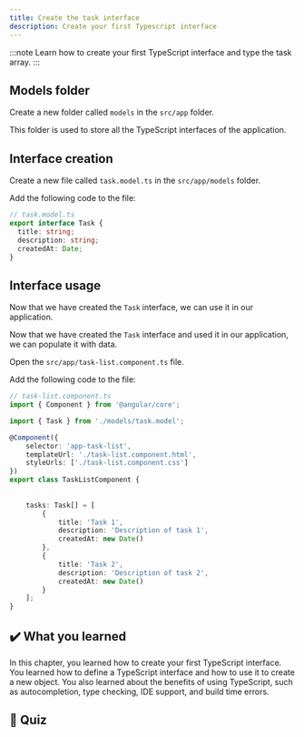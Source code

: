 ```yaml
---
title: Create the task interface
description: Create your first Typescript interface
---
```


:::note
Learn how to create your first TypeScript interface and type the task array.
:::

## Models folder

Create a new folder called `models` in the `src/app` folder.

This folder is used to store all the TypeScript interfaces of the application.

## Interface creation

Create a new file called `task.model.ts` in the `src/app/models` folder.

Add the following code to the file:

```typescript
// task.model.ts
export interface Task {
  title: string;
  description: string;
  createdAt: Date;
}
```

## Interface usage

Now that we have created the `Task` interface, we can use it in our application.

Now that we have created the `Task` interface and used it in our application, we can populate it with data.

Open the `src/app/task-list.component.ts` file.

Add the following code to the file:

```typescript ins={"Import the task interface": 3-4} ins={"Add the tasks variable": 13-23}
// task-list.component.ts
import { Component } from '@angular/core';

import { Task } from './models/task.model';

@Component({
    selector: 'app-task-list',
    templateUrl: './task-list.component.html',
    styleUrls: ['./task-list.component.css']
})
export class TaskListComponent {
    
    
    tasks: Task[] = [
        {
            title: 'Task 1',
            description: 'Description of task 1',
            createdAt: new Date()
        },
        {
            title: 'Task 2',
            description: 'Description of task 2',
            createdAt: new Date()
        }
    ];
}
```

## ✔️ What you learned

In this chapter, you learned how to create your first TypeScript interface. You learned how to define a TypeScript interface and how to use it to create a new object. You also learned about the benefits of using TypeScript, such as autocompletion, type checking, IDE support, and build time errors.

## 🚦 Quiz

